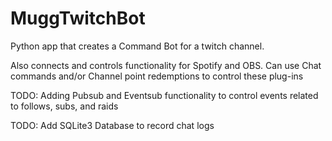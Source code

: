 # MuggTwitchBot

Python app that creates a Command Bot for a twitch channel.

Also connects and controls functionality for Spotify and OBS. Can use Chat commands and/or Channel point redemptions to control these plug-ins 


TODO: Adding Pubsub and Eventsub functionality to control events related to follows, subs, and raids

TODO: Add SQLite3 Database to record chat logs
